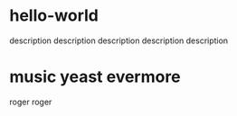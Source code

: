 # hello-world
description description description description description
# music yeast evermore
roger roger
